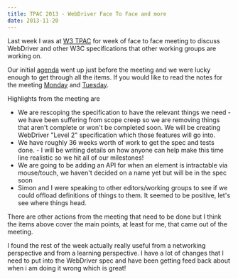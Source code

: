 ```yaml
---
title: TPAC 2013 - WebDriver Face To Face and more
date: 2013-11-20
---
```


Last week I was at [W3 TPAC](http://www.w3.org/2013/11/TPAC/) for week of face to face meeting to discuss WebDriver and other W3C specifications that other working groups are working on.

Our initial [agenda](http://www.w3.org/wiki/WebDriver/2013-TPAC-F2F) went up just before the meeting and we were lucky enough to get through all the items. If you would like to read the notes for the meeting [Monday](http://www.w3.org/2013/11/11-testing-minutes.html) and [Tuesday](http://www.w3.org/2013/11/12-testing-minutes.html).

Highlights from the meeting are

* We are rescoping the specification to have the relevant things we need - we have been suffering from scope creep so we are removing things that aren't complete or won't be completed soon. We will be creating WebDriver "Level 2" specification which those features will go into.
* We have roughly 36 weeks worth of work to get the spec and tests done. - I will be writing details on how anyone can help make this time line realistic so we hit all of our milestones!
* We are going to be adding an API for when an element is intractable via mouse/touch, we haven't decided on a name yet but will be in the spec soon
* Simon and I were speaking to other editors/working groups to see if we could offload definitions of things to them. It seemed to be positive, let's see where things head.

There are other actions from the meeting that need to be done but I think the items above cover the main points, at least for me, that came out of the meeting.

I found the rest of the week actually really useful from a networking perspective and from a learning perspective. I have a lot of changes that I need to put into the WebDriver spec and have been getting feed back about when i am doing it wrong which is great! 